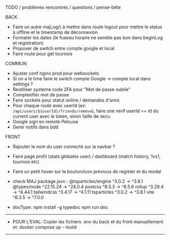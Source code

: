 TODO / problèmes rencontrés / questions / pense-bête

BACK

- Faire un autre majLog() à mettre dans route logout pour mettre le status à offline et le timestamp de déconnexion
- Formater les dates (le fuseau horaire ne semble pas bon dans beginLog et registration)
- Proposer de switch entre compte google et local
- Faire route pour get tournois


COMMUN

- Ajuster conf nginx prod pour websockets
- Si on a le time faire le switch compte Google -> compte local dans settings ?
- Reutiliser systeme code 2FA pour "Mot de passe oublie"
- Complexifier mot de passe
- Faire sockets pour statut online / demandes d'amis
- Pour chaque route avec userId (ex: `/api/users/${userId}/friends/remove`), faire une verif userId == id du current user avec le token, sinon faille de secu
- Google sign en remote Pelouse
- Gerer notifs dans bdd

FRONT

- Rajouter le nom du user connecté sur la navbar ?
- Faire page profil (stats globales user) / dashboard (match history, 1vs1, tournois etc)
- Faire un petit hover sur le bouton/icon previous de register et du modal

- check MAJ package.json :
 @tsparticles/engine         ^3.0.2  →   ^3.8.1
 @types/node              ^22.15.24  →  ^24.0.4
 postcss                     ^8.5.3  →   ^8.5.6
 rollup                     ^3.29.4  →  ^4.44.1
 tailwindcss                ^3.4.17  →  ^4.1.11
 tsparticles                 ^3.0.2  →   ^3.8.1
 vite                        ^6.3.5  →   ^7.0.0

- docType:	npm install -g typedoc
			npm run doc

------------------------------------------------------------------------
- POUR L'EVAL:
Copier les fichiers .env du back et du front manuellement et:
docker compose up --build
------------------------------------------------------------------------